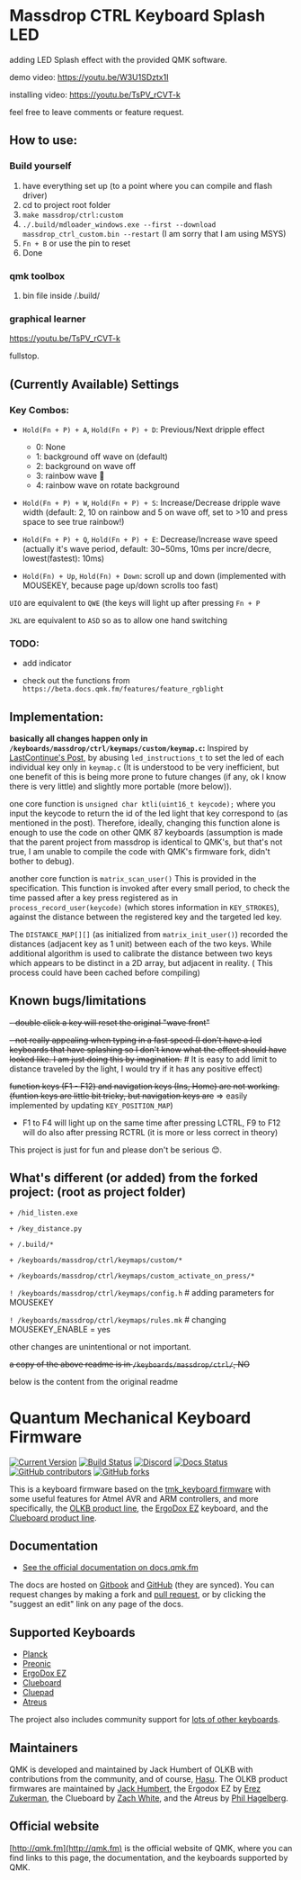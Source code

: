 # Massdrop CTRL Keyboard Splash LED

adding LED Splash effect with the provided QMK software.

demo video: https://youtu.be/W3U1SDztx1I

installing video: https://youtu.be/TsPV_rCVT-k

feel free to leave comments or feature request.

## How to use:
### Build yourself
1) have everything set up (to a point where you can compile and flash driver)
2) cd to project root folder
3) `make massdrop/ctrl:custom`
4) `./.build/mdloader_windows.exe --first --download massdrop_ctrl_custom.bin --restart`
(I am sorry that I am using MSYS)
5) `Fn + B` or use the pin to reset
6) Done

### qmk toolbox
1) bin file inside /.build/

### graphical learner
https://youtu.be/TsPV_rCVT-k

fullstop.

## (Currently Available) Settings

### Key Combos:

- `Hold(Fn + P) + A`, `Hold(Fn + P) + D`: Previous/Next dripple effect 
  - 0: None
  - 1: background off wave on (default)
  - 2: background on wave off
  - 3: rainbow wave :rainbow:
  - 4: rainbow wave on rotate background

- `Hold(Fn + P) + W`, `Hold(Fn + P) + S`: Increase/Decrease dripple wave width (default: 2, 10 on rainbow and 5 on wave off, set to >10 and press space to see true rainbow!)

- `Hold(Fn + P) + Q`, `Hold(Fn + P) + E`: Decrease/Increase wave speed (actually it's wave period, default: 30~50ms, 10ms per incre/decre, lowest(fastest): 10ms)

- `Hold(Fn) + Up`, `Hold(Fn) + Down`: scroll up and down (implemented with MOUSEKEY, because page up/down scrolls too fast)

`UIO` are equivalent to `QWE` (the keys will light up after pressing `Fn + P`

`JKL` are equivalent to `ASD` so as to allow one hand switching

### TODO:

- add indicator

- check out the functions from `https://beta.docs.qmk.fm/features/feature_rgblight`

## Implementation:
**basically all changes happen only in `/keyboards/massdrop/ctrl/keymaps/custom/keymap.c`:**
Inspired by [LastContinue's Post](https://www.massdrop.com/talk/9382/how-to-configure-your-ctrl-keyboard/2201429),
by abusing `led_instructions_t` to set the led of each individual key only in `keymap.c` (It is understood to be very inefficient, but one benefit of this is being more prone to future changes (if any, ok I know there is very little) and slightly more portable (more below)).

one core function is `unsigned char ktli(uint16_t keycode);`
where you input the keycode to return the id of the led light that key correspond to (as mentioned in the post).
Therefore, ideally, changing this function alone is enough to use the code on other QMK 87 keyboards (assumption is made that the parent project from massdrop is identical to QMK's, but that's not true, I am unable to compile the code with QMK's firmware fork, didn't bother to debug).

another core function is `matrix_scan_user()`
This is provided in the specification. This function is invoked after every
small period, to check the time passed after a key press registered as in
`process_record_user(keycode)` (which stores information in `KEY_STROKES`),
against the distance between the registered key and the targeted led key.

The `DISTANCE_MAP[][]` (as initialized from `matrix_init_user()`)
recorded the distances (adjacent key as 1 unit) between each of the two keys.
While additional algorithm is used to calibrate the distance between two keys
which appears to be distinct in a 2D array, but adjacent in reality. (
This process could have been cached before compiling)


## Known bugs/limitations
~~- double click a key will reset the original "wave front"~~

~~- not really appealing when typing in a fast speed (I don't have a led keyboards that have splashing so I don't know what the effect should have looked like. I am just doing this by imagination.~~ # It is easy to add limit to distance traveled by the light, I would try if it has any positive effect)

~~function keys (F1 - F12) and navigation keys (Ins, Home) are not working. (funtion keys are little bit tricky, but navigation keys are~~ => easily implemented by updating `KEY_POSITION_MAP`)

- F1 to F4 will light up on the same time after pressing LCTRL, F9 to F12 will do also after pressing RCTRL (it is more or less correct in theory)


This project is just for fun and please don't be serious :blush:.


## What's different (or added) from the forked project: (root as project folder)
`+ /hid_listen.exe`

`+ /key_distance.py`

`+ /.build/*`

`+ /keyboards/massdrop/ctrl/keymaps/custom/*`

`+ /keyboards/massdrop/ctrl/keymaps/custom_activate_on_press/*`

`! /keyboards/massdrop/ctrl/keymaps/config.h` # adding parameters for MOUSEKEY

`! /keyboards/massdrop/ctrl/keymaps/rules.mk` # changing MOUSEKEY_ENABLE = yes


other changes are unintentional or not important.


~~a copy of the above readme is in `/keyboards/massdrop/ctrl/`, NO~~

below is the content from the original readme

# Quantum Mechanical Keyboard Firmware

[![Current Version](https://img.shields.io/github/tag/qmk/qmk_firmware.svg)](https://github.com/qmk/qmk_firmware/tags)
[![Build Status](https://travis-ci.org/qmk/qmk_firmware.svg?branch=master)](https://travis-ci.org/qmk/qmk_firmware)
[![Discord](https://img.shields.io/discord/440868230475677696.svg)](https://discord.gg/Uq7gcHh)
[![Docs Status](https://img.shields.io/badge/docs-ready-orange.svg)](https://docs.qmk.fm)
[![GitHub contributors](https://img.shields.io/github/contributors/qmk/qmk_firmware.svg)](https://github.com/qmk/qmk_firmware/pulse/monthly)
[![GitHub forks](https://img.shields.io/github/forks/qmk/qmk_firmware.svg?style=social&label=Fork)](https://github.com/qmk/qmk_firmware/)

This is a keyboard firmware based on the [tmk\_keyboard firmware](http://github.com/tmk/tmk_keyboard) with some useful features for Atmel AVR and ARM controllers, and more specifically, the [OLKB product line](https://olkb.com), the [ErgoDox EZ](http://www.ergodox-ez.com) keyboard, and the [Clueboard product line](http://clueboard.co/).

## Documentation

* [See the official documentation on docs.qmk.fm](https://docs.qmk.fm)

The docs are hosted on [Gitbook](https://www.gitbook.com/book/qmk/firmware/details) and [GitHub](/docs/) (they are synced). You can request changes by making a fork and [pull request](https://github.com/qmk/qmk_firmware/pulls), or by clicking the "suggest an edit" link on any page of the docs.

## Supported Keyboards

* [Planck](/keyboards/planck/)
* [Preonic](/keyboards/preonic/)
* [ErgoDox EZ](/keyboards/ergodox_ez/)
* [Clueboard](/keyboards/clueboard/)
* [Cluepad](/keyboards/clueboard/17/)
* [Atreus](/keyboards/atreus/)

The project also includes community support for [lots of other keyboards](/keyboards/).

## Maintainers

QMK is developed and maintained by Jack Humbert of OLKB with contributions from the community, and of course, [Hasu](https://github.com/tmk). The OLKB product firmwares are maintained by [Jack Humbert](https://github.com/jackhumbert), the Ergodox EZ by [Erez Zukerman](https://github.com/ezuk), the Clueboard by [Zach White](https://github.com/skullydazed), and the Atreus by [Phil Hagelberg](https://github.com/technomancy).

## Official website

[http://qmk.fm](http://qmk.fm) is the official website of QMK, where you can find links to this page, the documentation, and the keyboards supported by QMK.
